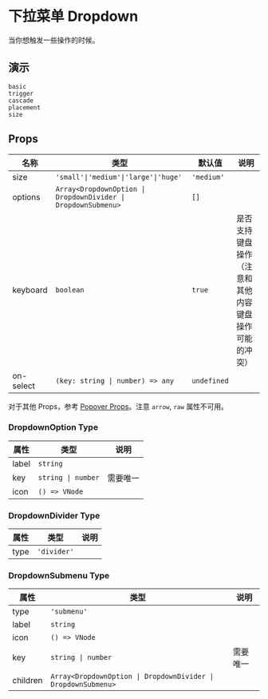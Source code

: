 # 下拉菜单 Dropdown
当你想触发一些操作的时候。

## 演示
```demo
basic
trigger
cascade
placement
size
```

## Props
|名称|类型|默认值|说明|
|-|-|-|-|
|size|`'small'\|'medium'\|'large'\|'huge'`|`'medium'`||
|options|`Array<DropdownOption \| DropdownDivider \| DropdownSubmenu>`|`[]`||
|keyboard|`boolean`|`true`|是否支持键盘操作（注意和其他内容键盘操作可能的冲突）|
|on-select|`(key: string \| number) => any`|`undefined`||

对于其他 Props，参考 [Popover Props](n-popover#Props)。注意 `arrow`, `raw` 属性不可用。

### DropdownOption Type
|属性|类型|说明|
|-|-|-|
|label|`string`||
|key|`string \| number`|需要唯一|
|icon|`() => VNode`||

### DropdownDivider Type
|属性|类型|说明|
|-|-|-|
|type|`'divider'`||

### DropdownSubmenu Type
|属性|类型|说明|
|-|-|-|
|type|`'submenu'`||
|label|`string`||
|icon|`() => VNode`||
|key|`string \| number`|需要唯一|
|children|`Array<DropdownOption \| DropdownDivider \| DropdownSubmenu>`||
